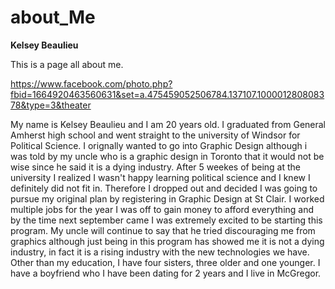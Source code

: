 # about_Me
**Kelsey Beaulieu**

This is a page all about me.

https://www.facebook.com/photo.php?fbid=1664920463560631&set=a.475459052506784.137107.100001280808378&type=3&theater

My name is Kelsey Beaulieu and I am 20 years old. I graduated from General Amherst high school and went straight to the university of Windsor for Political Science. I orignally wanted to go into Graphic Design although i was told by my uncle who is a graphic design in Toronto that it would not be wise since he said it is a dying industry. After 5 weekes of being at the university I realized I wasn't happy learning political science and I knew I definitely did not fit in. Therefore I dropped out and decided I was going to pursue my original plan by registering in Graphic Design at St Clair. I worked multiple jobs for the year I was off to gain money to afford everything and by the time next september came I was extremely excited to be starting this program. My uncle will continue to say that he tried discouraging me from graphics although just being in this program has showed me it is not a dying industry, in fact it is a rising industry with the new technologies we have.
Other than my education, I have four sisters, three older and one younger. I have a boyfriend who I have been dating for 2 years and I live in McGregor.
